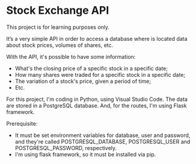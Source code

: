 # Stock Exchange API

This project is for learning purposes only.

It’s a very simple API in order to access a database where is located data about stock prices, volumes of shares, etc.

With the API, it's possible to have some information:
- What's the closing price of a specific stock in a specific date;
- How many shares were traded for a specific stock in a specific date;
- The variation of a stock's price, given a period of time;
- Etc.

For this project, I'm coding in Python, using Visual Studio Code. The data are stored in a PostgreSQL database. And, for the routes, I'm using Flask framework.

Prerequisite:
- It must be set environment variables for database, user and password, and they're called POSTGRESQL_DATABASE, POSTGRESQL_USER and POSTGRESQL_PASSWORD, respectively.
- I'm using flask framework, so it must be installed via pip.

